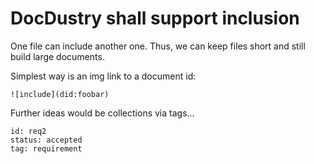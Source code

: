 # DocDustry shall support inclusion

One file can include another one.
Thus, we can keep files short and still build large documents.

Simplest way is an img link to a document id:

    ![include](did:foobar)

Further ideas would be collections via tags...

```docdustry-docmeta
id: req2
status: accepted
tag: requirement
```
